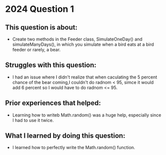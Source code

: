 # 2024 Question 1

## This question is about:
- Create two methods in the Feeder class, SimulateOneDay() and simulateManyDays(), in which you simulate when a bird eats at a bird feeder or rarely, a bear.

## Struggles with this question:
- I had an issue where I didn't realize that when caculating the 5 percent chance of the bear coming,I couldn't do radnom < 95, simce it would add 6 percent so I would have to do radnom <= 95.
  
## Prior experiences that helped:
- Learning how to writeb Math.random() was a huge help, especially since I had to use it twice.

## What I learned by doing this question:
- I learned how to perfectly write the Math.random() function.
